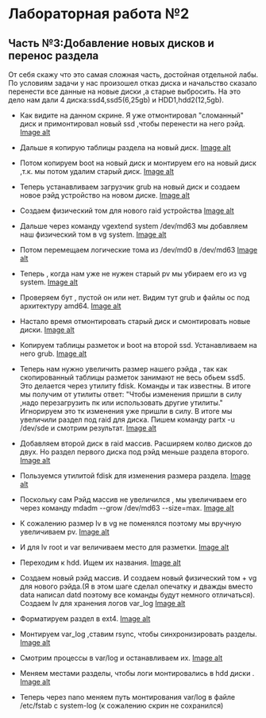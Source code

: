 # Лабораторная работа №2 
## Часть №3:Добавление новых дисков и перенос раздела

От себя скажу что это самая сложная часть, достойная отдельной лабы. По условиям задачи у нас произошел отказ диска и начальство сказало перенести все данные на новые диски ,а старые выбросить. На это дело нам дали 4 диска:ssd4,ssd5(6,25gb) и HDD1,hdd2(12,5gb).

- Как видите на данном скрине. Я уже отмонтировал "сломанный" диск и примонтировал новый ssd ,чтобы перенести на него рэйд.
[Image alt](https://github.com/Metamfitamin/MetLab/blob/master/lab2/part3/VirtualBox_deb-met3_26_05_2020_19_49_01.png)

- Дальше я копирую таблицы раздела на новый диск.
[Image alt](https://github.com/Metamfitamin/MetLab/blob/master/lab2/part3/VirtualBox_deb-met3_26_05_2020_19_49_52.png)

- Потом копируем boot на новый диск и монтируем его на новый диск ,т.к. мы потом удалим старый диск.
[Image alt](https://github.com/Metamfitamin/MetLab/blob/master/lab2/part3/VirtualBox_deb-met3_26_05_2020_19_52_11.png)

- Теперь устанавливаем загрузчик grub на новый диск и создаем новое рэйд устройство на новом диске.
[Image alt](https://github.com/Metamfitamin/MetLab/blob/master/lab2/part3/VirtualBox_deb-met3_26_05_2020_19_53_57.png)

- Создаем физический том для нового raid устройства
[Image alt](https://github.com/Metamfitamin/MetLab/blob/master/lab2/part3/VirtualBox_deb-met3_26_05_2020_19_55_01.png)

- Дальше через команду vgextend system /dev/md63 мы добавляем наш физический том в vg system.
[Image alt](https://github.com/Metamfitamin/MetLab/blob/master/lab2/part3/VirtualBox_deb-met3_26_05_2020_19_56_04.png)

- Потом перемещаем логические тома из /dev/md0 в /dev/md63
[Image alt](https://github.com/Metamfitamin/MetLab/blob/master/lab2/part3/VirtualBox_deb-met3_26_05_2020_20_00_59.png)

- Теперь , когда нам уже не нужен старый pv мы убираем его из vg system.
[Image alt](https://github.com/Metamfitamin/MetLab/blob/master/lab2/part3/VirtualBox_deb-met3_26_05_2020_20_01_36.png)

- Проверяем бут , пустой он или нет. Видим тут grub и файлы ос под архитектуру amd64.
[Image alt](https://github.com/Metamfitamin/MetLab/blob/master/lab2/part3/VirtualBox_deb-met3_26_05_2020_20_02_15.png)

- Настало время отмонтировать старый диск и смонтировать новые диски.
[Image alt](https://github.com/Metamfitamin/MetLab/blob/master/lab2/part3/VirtualBox_deb-met3_26_05_2020_20_03_11.png)

- Копируем таблицы разметок и boot на второй ssd. Устанавливаем на него grub.
[Image alt](https://github.com/Metamfitamin/MetLab/blob/master/lab2/part3/VirtualBox_deb-met3_26_05_2020_20_06_03.png)

- Теперь нам нужно увеличить размер нашего рэйда , так как скопированный таблицы разметок занимают не весь обьем ssd5. Это делается через утилиту fdisk. Команды и так известны. В итоге мы получим от утилиты ответ: "Чтобы изменения пришли в силу ,надо перезагрузить пк или использовать другие утилиты." Игнорируем это тк изменения уже пришли в силу. В итоге мы увеличили раздел под raid  для диска. Пишем команду partx -u /dev/sde и смотрим результат.
[Image alt](https://github.com/Metamfitamin/MetLab/blob/master/lab2/part3/VirtualBox_%20deb-met3_26_05_2020_20_50_16.png)

- Добавляем второй диск в raid массив. Расширяем колво дисков до двух. Но раздел первого диска под рэйд меньше раздела второго.
[Image alt](https://github.com/Metamfitamin/MetLab/blob/master/lab2/part3/VirtualBox_%20deb-met3_26_05_2020_20_51_31.png)

- Пользуемся утилитой fdisk для изменения размера раздела.
[Image alt](https://github.com/Metamfitamin/MetLab/blob/master/lab2/part3/VirtualBox_%20deb-met3_26_05_2020_20_53_26.png)

- Поскольку сам Рэйд массив не увеличился , мы увеличиваем его через команду mdadm --grow /dev/md63 --size=max.
[Image alt](https://github.com/Metamfitamin/MetLab/blob/master/lab2/part3/VirtualBox_%20deb-met3_26_05_2020_20_54_24.png)

- К сожалению размер lv в vg  не поменялся поэтому мы вручную увеличиваем pv.
[Image alt](https://github.com/Metamfitamin/MetLab/blob/master/lab2/part3/VirtualBox_%20deb-met3_26_05_2020_20_54_54.png)

- И для lv root и var величиваем место для разметки.
[Image alt](https://github.com/Metamfitamin/MetLab/blob/master/lab2/part3/VirtualBox_%20deb-met3_26_05_2020_20_55_44.png)

- Переходим к hdd. Ищем их названия.
[Image alt](https://github.com/Metamfitamin/MetLab/blob/master/lab2/part3/VirtualBox_%20deb-met3_26_05_2020_20_57_13.png)

- Создаем новый рэйд массив. И создаем новый физический том  + vg для нового рэйда.(Я в этом шаге сделал опечатку и дважды вместо data написал datd поэтому все команды будут немного отличаться). Создаем lv для хранения логов var_log
[Image alt](https://github.com/Metamfitamin/MetLab/blob/master/lab2/part3/VirtualBox_%20deb-met3_26_05_2020_21_01_09.png)

- Форматируем раздел в ext4.
[Image alt](https://github.com/Metamfitamin/MetLab/blob/master/lab2/part3/VirtualBox_%20deb-met3_26_05_2020_21_02_08.png)

- Монтируем var_log ,ставим rsync, чтобы синхронизировать разделы.
[Image alt](https://github.com/Metamfitamin/MetLab/blob/master/lab2/part3/VirtualBox_%20deb-met3_26_05_2020_21_03_12.png)

- Смотрим процессы в var/log  и останавливаем их.
[Image alt](https://github.com/Metamfitamin/MetLab/blob/master/lab2/part3/VirtualBox_%20deb-met3_26_05_2020_21_05_36.png)

- Меняем местами разделы, чтобы логи монтировались в hdd диски .
[Image alt](https://github.com/Metamfitamin/MetLab/blob/master/lab2/part3/VirtualBox_%20deb-met3_26_05_2020_21_06_40.png)

- Теперь через nano меняем путь монтирования var/log в файле /etc/fstab с system-log  (к сожалению скрин не сохранился)




